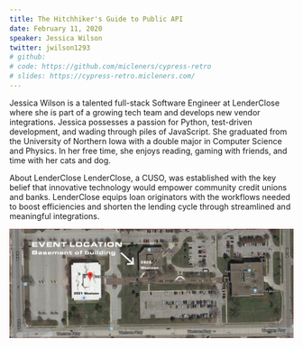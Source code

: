 ```yaml
---
title: The Hitchhiker's Guide to Public API  
date: February 11, 2020
speaker: Jessica Wilson
twitter: jwilson1293  
# github: 
# code: https://github.com/micleners/cypress-retro
# slides: https://cypress-retro.micleners.com/
---
```


Jessica Wilson is a talented full-stack Software Engineer at LenderClose where she is part of a
growing tech team and develops new vendor integrations. Jessica possesses a passion for
Python, test-driven development, and wading through piles of JavaScript. She graduated from
the University of Northern Iowa with a double major in Computer Science and Physics. In her
free time, she enjoys reading, gaming with friends, and time with her cats and dog.

About LenderClose
LenderClose, a CUSO, was established with the key belief that innovative technology would
empower community credit unions and banks. LenderClose equips loan originators with the
workflows needed to boost efficiencies and shorten the lending cycle through streamlined and
meaningful integrations.


<img src="/img/Event_Location_2929_Westown.png" alt="directions" />